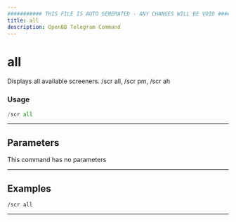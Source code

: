 ```yaml
---
########### THIS FILE IS AUTO GENERATED - ANY CHANGES WILL BE VOID ###########
title: all
description: OpenBB Telegram Command
---
```


# all

Displays all available screeners. /scr all, /scr pm, /scr ah

### Usage

```python wordwrap
/scr all
```

---

## Parameters

This command has no parameters



---

## Examples

```
/scr all
```
---
